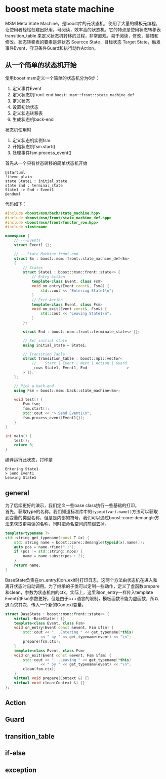 # boost meta state machine

MSM Meta State Machine，是boost库的元状态机，使用了大量的模板元编程，让使用者轻松创建出好用，可阅读，效率高的状态机。它的特点是使用状态转移表 transition_table 来定义状态机转移的过程，非常直观，易于阅读，修改，排错和修改。状态转移表的要素是源状态 Sourcce State，目标状态 Target State，触发事件Event，守卫条件Guard和执行动作Action。

## 从一个简单的状态机开始

使用boost msm定义一个简单的状态机分为6步：

1. 定义事件Event
2. 定义状态机front-end `boost::msm::front::state_machine_def`
3. 定义状态
4. 设置初始状态
5. 定义状态转移表
6. 生成状态机back-end

状态机使用时
1. 定义状态机实例fsm
2. 开始状态机fsm.start()
3. 处理事件fsm.process_event()

首先从一个只有状态转移的简单状态机开始

```plantuml
@startuml
!theme plain
state State1 : initial_state
state End : terminal_state
State1 -> End : Event1
@enduml
```

代码如下：
```cpp
#include <boost/msm/back/state_machine.hpp>
#include <boost/msm/front/state_machine_def.hpp>
#include <boost/msm/front/functor_row.hpp>
#include <iostream>

namespace {
    // ---Events
    struct Event1 {};

    // ---State Machine front-end
    struct Sm : boost::msm::front::state_machine_def<Sm>
    {
        // States
        struct State1 : boost::msm::front::state<> {
            // Entry Action
            template<class Event, class Fsm>
            void on_entry(Event const&, Fsm&) {
                std::cout << "Entering State1\n";
            }
            // Exit Action
            template<class Event, class Fsm>
            void on_exit(Event const&, Fsm&) {
                std::cout << "Leaving State1\n";
            }
        };

        struct End : boost::msm::front::terminate_state<> {};

        // Set initial state
        using initial_state = State1;

        // Transition Table
        struct transition_table : boost::mpl::vector<
            //    Start | Event | Next | Action | Guard
            _row< State1, Event1, End                  >
        > {};
    };

    // Pick a back-end
    using Fsm = boost::msm::back::state_machine<Sm>;

    void test() {
        Fsm fsm;
        fsm.start();
        std::cout << "> Send Event1\n";
        fsm.process_event(Event1{});
    }
}

int main() {
    test();
    return 0;
}
```

编译运行此状态，打印是
```
Entering State1
> Send Event1
Leaving State1
```

## general

为了后续更好的演示，我们定义一些base class执行一些基础的打印。  
首先，获取type的名称。我们知道标准库中的`typeid(var).name()`方法可以获取到变量的类型名称，但是是内部的符号，我们可以通过boost::core::demangle方法来获取更易读的名称，同时把命名空间的前缀去掉。

```cpp
template<typename T>
std::string get_typename(const T &x) {
    std::string name = boost::core::demangle(typeid(x).name());
    auto pos = name.rfind("::");
    if (pos != std::string::npos) {
        name = name.substr(pos + 2);
    }
    return name;
}
```

BaseState负责在on_entry和on_exit时打印日志，这两个方法由状态机在进入和离开状态时自动调用。为了继承的子类可以定制一些动作，定义了虚函数prepare和clean，参数为状态机内的ctx。实际上，这里和on_entry一样传入template Event和Fsm参数更好，但是由于c++语言的限制，模板函数不能为虚函数，所以退而求其次，传入一个新的Context变量。

```cpp
struct BaseState : boost::msm::front::state<> {
    virtual ~BaseState() {}
    template<class Event, class Fsm>
    void on_entry(Event const &event, Fsm &fsm) {
        std::cout << "...Entering " << get_typename(*this)
                << " by " << get_typename(event) << "\n";
        prepare(fsm.ctx);
    }
    template<class Event, class Fsm>
    void on_exit(Event const &event, Fsm &fsm) {
        std::cout << "...Leaving " << get_typename(*this)
                << " by " << get_typename(event) << "\n";
        clean(fsm.ctx);
    }
    virtual void prepare(Context &) {}
    virtual void clean(Context &) {}
};
```

## Action

## Guard

## transition_table

## if-else

## exception